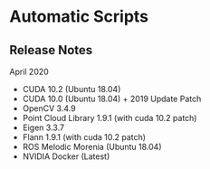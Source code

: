# Automatic Scripts

## Release Notes


April 2020
* CUDA 10.2 (Ubuntu 18.04)
* CUDA 10.0 (Ubuntu 18.04) + 2019 Update Patch
* OpenCV 3.4.9
* Point Cloud Library 1.9.1 (with cuda 10.2 patch) 
* Eigen 3.3.7
* Flann 1.9.1 (with cuda 10.2 patch)
* ROS Melodic Morenia (Ubuntu 18.04)
* NVIDIA Docker (Latest)

